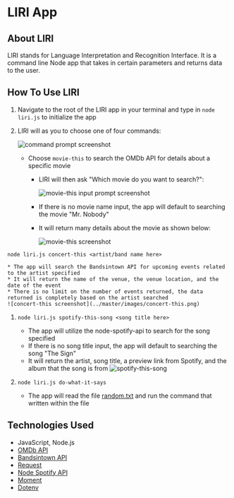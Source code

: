 # LIRI App

## About LIRI
LIRI stands for Language Interpretation and Recognition Interface. It is a command line Node app that takes in certain parameters and returns data to the user.

## How To Use LIRI
1. Navigate to the root of the LIRI app in your terminal and type in `node liri.js` to initialize the app
1. LIRI will as you to choose one of four commands: 

    ![command prompt screenshot](../master/images/command-prompt.png)
    
    * Choose `movie-this` to search the OMDb API for details about a specific movie
        * LIRI will then ask "Which movie do you want to search?":
    
            ![movie-this input prompt screenshot](../master/images/movie-this-input-prompt.png)
 
        * If there is no movie name input, the app will default to searching the movie "Mr. Nobody"
        * It will return many details about the movie as shown below: 
        
            ![movie-this screenshot](../master/images/movie-this.png)





`node liri.js concert-this <artist/band name here>`

    * The app will search the Bandsintown API for upcoming events related to the artist specified 
    * It will return the name of the venue, the venue location, and the date of the event 
    * There is no limit on the number of events returned, the data returned is completely based on the artist searched
    ![concert-this screenshot](../master/images/concert-this.png)
        
1. `node liri.js spotify-this-song <song title here>`

    * The app will utilize the node-spotify-api to search for the song specified
    * If there is no song title input, the app will default to searching the song "The Sign"
    * It will return the artist, song title, a preview link from Spotify, and the album that the song is from
    ![spotify-this-song](../master/images/spotify-this-song.png)
        
1. `node liri.js do-what-it-says`

    * The app will read the file [random.txt](../master/random.txt) and run the command that written within the file
    
## Technologies Used
* JavaScript, Node.js
* [OMDb API](http://www.omdbapi.com/)
* [Bandsintown API](http://www.artists.bandsintown.com/bandsintown-api)
* [Request](https://www.npmjs.com/package/request)
* [Node Spotify API](https://www.npmjs.com/package/node-spotify-api)
* [Moment](https://www.npmjs.com/package/moment)
* [Dotenv](https://www.npmjs.com/package/dotenv)
